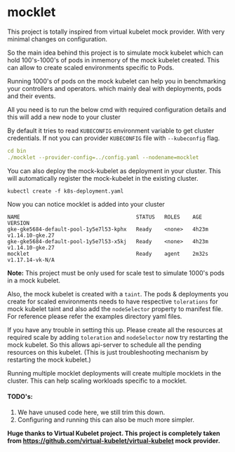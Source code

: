 # mocklet

This project is totally inspired from virtual kubelet mock provider. With very minimal changes on configuration.

So the main idea behind this project is to simulate mock kubelet which can hold 100's-1000's of pods in inmemory of the mock kubelet created. This can allow to create scaled environments specific to Pods.

Running 1000's of pods on the mock kubelet can help you in benchmarking your controllers and operators. which mainly deal with deployments, pods and their events.

All you need is to run the below cmd with required configuration details and this will add a new node to your cluster

By default it tries to read `KUBECONFIG` environment variable to get cluster credentials. If not you can provider `KUBECONFIG` file with `--kubeconfig` flag.

```yaml
cd bin
./mocklet --provider-config=../config.yaml --nodename=mocklet
```

You can also deploy the mock-kubelet as deployment in your cluster. This will automatically register the mock-kubelet in the existing cluster.

```cassandraql
kubectl create -f k8s-deployment.yaml
```

Now you can notice mocklet is added into your cluster

```
NAME                                     STATUS   ROLES    AGE     VERSION
gke-gke5684-default-pool-1y5e7l53-kphx   Ready    <none>   4h23m   v1.14.10-gke.27
gke-gke5684-default-pool-1y5e7l53-x5kj   Ready    <none>   4h23m   v1.14.10-gke.27
mocklet                                  Ready    agent    2m32s   v1.17.14-vk-N/A
```

**Note:** This project must be only used for scale test to simulate 1000's pods in a mock kubelet.

Also, the mock kubelet is created with a `taint`. The pods & deployments you create for scaled environments needs to have respective `tolerations` for mock kubelet taint and also add the `nodeSelector` property to manifest file. For reference please refer the examples directory yaml files.

If you have any trouble in setting this up. Please create all the resources at required scale by adding `toleration` and `nodeSelector` now try restarting the mock kubelet. So this allows api-server to schedule all the pending resources on this kubelet. (This is just troubleshooting mechanism by restarting the mock kubelet.)

Running multiple mocklet deployments will create multiple mocklets in the cluster. This can help scaling workloads specific to a mocklet.

#### TODO's:

1.  We have unused code here, we still trim this down.
2.  Configuring and running this can also be much more simpler.

**Huge thanks to Virtual Kubelet project. This project is completely taken from https://github.com/virtual-kubelet/virtual-kubelet mock provider.**
